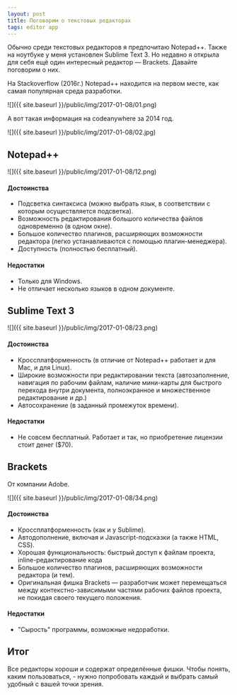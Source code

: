 ```yaml
---
layout: post
title: Поговорим о текстовых редакторах
tags: editor app
---
```

Обычно среди текстовых редакторов я предпочитаю Notepad++. Также на ноутбуке у меня установлен Sublime Text 3. 
Но недавно я открыла для себя ещё один интересный редактор — Brackets.
Давайте поговорим о них.

На Stackoverflow (2016г.) Notepad++ находится на первом месте, как самая популярная среда разработки.

![]({{ site.baseurl }}/public/img/2017-01-08/01.png)

А вот такая информация на codeanywhere за 2014 год.

![]({{ site.baseurl }}/public/img/2017-01-08/02.jpg)

## Notepad++
![]({{ site.baseurl }}/public/img/2017-01-08/12.png)

#### Достоинства
- Подсветка синтаксиса (можно выбрать язык, в соответствии с которым осуществляется подсветка).
- Возможность редактирования большого количества файлов одновременно (в одном окне). 
- Большое количество плагинов, расширяющих возможности редактора (легко устанавливаются с помощью плагин-менеджера). 
- Доступность (полностью бесплатный).

#### Недостатки
- Только для Windows.
- Не отличает несколько языков в одном документе.

## Sublime Text 3
![]({{ site.baseurl }}/public/img/2017-01-08/23.png)

#### Достоинства
- Кроссплатформенность (в отличие от Notepad++ работает и для Mac, и для Linux).
- Широкие возможности при редактировании текста (автозаполнение, навигация по рабочим файлам, наличие мини-карты для быстрого перехода внутри документа, 
полноэкранное и множественное редактирование и др.)
- Автосохранение (в заданный промежуток времени).

#### Недостатки
- Не совсем бесплатный. Работает и так, но приобретение лицензии стоит денег ($70).

## Brackets
От компании Adobe.

![]({{ site.baseurl }}/public/img/2017-01-08/34.png)

#### Достоинства
- Кроссплатформенность (как и у Sublime). 
- Автодополнение, включая и Javascript-подсказки (а также HTML, CSS).
- Хорошая функциональность: быстрый доступ к файлам проекта, inline-редактирование кода
- Большое количество плагинов, расширяющих возможности редактора (и тем). 
- Оригинальная фишка Brackets — разработчик может перемещаться между контекстно-зависимыми частями рабочих файлов проекта, 
не покидая своего текущего положения.   

#### Недостатки
- "Сырость" программы, возможные недоработки.

## Итог
Все редакторы хороши и содержат определённые фишки. 
Чтобы понять, каким пользоваться, - нужно попробовать каждый и выбрать самый удобный с вашей точки зрения.